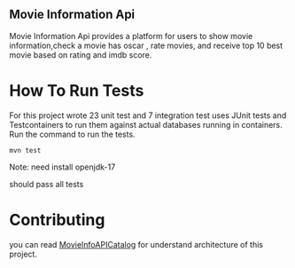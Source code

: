 ## Movie Information Api
Movie Information Api provides a platform for users to show movie information,check a movie has oscar , rate movies, and receive top 10 best movie based on rating and imdb score.

# How To Run Tests
For this project wrote 23 unit test and 7 integration test uses JUnit tests and Testcontainers to run them against actual databases running in containers.
Run the command to run the tests.
```shell
mvn test
```
Note: need install openjdk-17

should pass all tests

# Contributing
you can read [MovieInfoAPICatalog](https://github.com/T-Rasaei/MovieInfo/blob/master/MovieInfoAPICatalog.pdf)  for understand architecture of this project.

